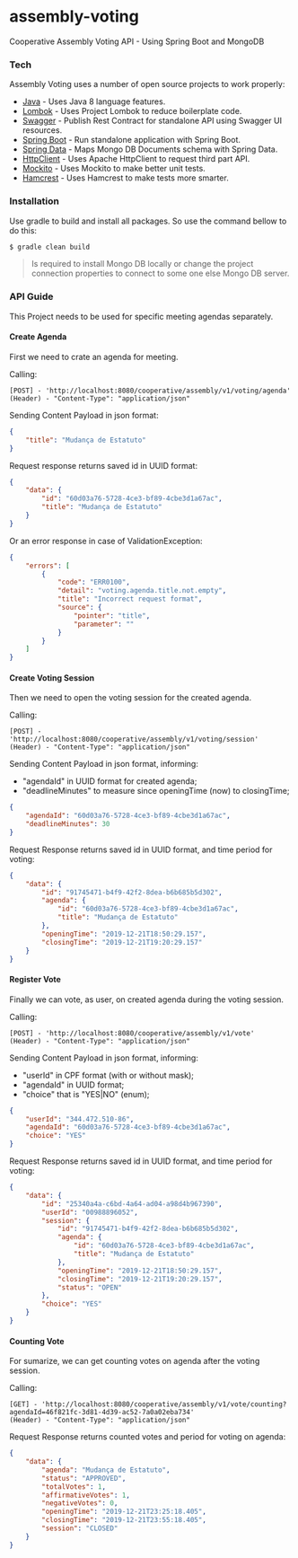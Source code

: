 # assembly-voting
Cooperative Assembly Voting API - Using Spring Boot and MongoDB

### Tech

Assembly Voting uses a number of open source projects to work properly:

* [Java] - Uses Java 8 language features.
* [Lombok] - Uses Project Lombok to reduce boilerplate code.
* [Swagger] - Publish Rest Contract for standalone API using Swagger UI resources.
* [Spring Boot] - Run standalone application with Spring Boot.
* [Spring Data] - Maps Mongo DB Documents schema with Spring Data.
* [HttpClient] - Uses Apache HttpClient to request third part API.
* [Mockito] - Uses Mockito to make better unit tests.
* [Hamcrest] - Uses Hamcrest to make tests more smarter.

### Installation
Use gradle to build and install all packages. So use the command bellow to do this:

```sh
$ gradle clean build
```

> Is required to install Mongo DB locally 
> or change the project connection properties 
> to connect to some one else Mongo DB server.

### API Guide

This Project needs to be used for specific meeting agendas separately.

#### Create Agenda

First we need to crate an agenda for meeting.

Calling:

```
[POST] - 'http://localhost:8080/cooperative/assembly/v1/voting/agenda'
(Header) - "Content-Type": "application/json"
```

Sending Content Payload in json format:

```json
{
    "title": "Mudança de Estatuto"
}
```

Request response returns saved id in UUID format:

```json
{
    "data": {
        "id": "60d03a76-5728-4ce3-bf89-4cbe3d1a67ac",
        "title": "Mudança de Estatuto"
    }
}
```

Or an error response in case of ValidationException:

```json
{
    "errors": [
        {
            "code": "ERR0100",
            "detail": "voting.agenda.title.not.empty",
            "title": "Incorrect request format",
            "source": {
                "pointer": "title",
                "parameter": ""
            }
        }
    ]
}
```

#### Create Voting Session

Then we need to open the voting session for the created agenda.

Calling:

```
[POST] - 'http://localhost:8080/cooperative/assembly/v1/voting/session'
(Header) - "Content-Type": "application/json"
```

Sending Content Payload in json format, informing:
- "agendaId" in UUID format for created agenda;
- "deadlineMinutes" to measure since openingTime (now) to closingTime;

```json
{
	"agendaId": "60d03a76-5728-4ce3-bf89-4cbe3d1a67ac",
	"deadlineMinutes": 30
}
```

Request Response returns saved id in UUID format, and time period for voting:

```json
{
    "data": {
        "id": "91745471-b4f9-42f2-8dea-b6b685b5d302",
        "agenda": {
            "id": "60d03a76-5728-4ce3-bf89-4cbe3d1a67ac",
            "title": "Mudança de Estatuto"
        },
        "openingTime": "2019-12-21T18:50:29.157",
        "closingTime": "2019-12-21T19:20:29.157"
    }
}
```

#### Register Vote

Finally we can vote, as user, on created agenda during the voting session.

Calling:

```
[POST] - 'http://localhost:8080/cooperative/assembly/v1/vote'
(Header) - "Content-Type": "application/json"
```

Sending Content Payload in json format, informing:
- "userId" in CPF format (with or without mask);
- "agendaId" in UUID format;
- "choice" that is "YES|NO" (enum);

```json
{
	"userId": "344.472.510-86",
	"agendaId": "60d03a76-5728-4ce3-bf89-4cbe3d1a67ac",
	"choice": "YES"
}
```

Request Response returns saved id in UUID format, and time period for voting:

```json
{
    "data": {
        "id": "25340a4a-c6bd-4a64-ad04-a98d4b967390",
        "userId": "00988896052",
        "session": {
            "id": "91745471-b4f9-42f2-8dea-b6b685b5d302",
            "agenda": {
                "id": "60d03a76-5728-4ce3-bf89-4cbe3d1a67ac",
                "title": "Mudança de Estatuto"
            },
            "openingTime": "2019-12-21T18:50:29.157",
            "closingTime": "2019-12-21T19:20:29.157",
            "status": "OPEN"
        },
        "choice": "YES"
    }
}
```

#### Counting Vote

For sumarize, we can get counting votes on agenda after the voting session.

Calling:

```
[GET] - 'http://localhost:8080/cooperative/assembly/v1/vote/counting?agendaId=46f821fc-3d81-4d39-ac52-7a0a02eba734'
(Header) - "Content-Type": "application/json"
```

Request Response returns counted votes and period for voting on agenda:

```json
{
    "data": {
        "agenda": "Mudança de Estatuto",
        "status": "APPROVED",
        "totalVotes": 1,
        "affirmativeVotes": 1,
        "negativeVotes": 0,
        "openingTime": "2019-12-21T23:25:18.405",
        "closingTime": "2019-12-21T23:55:18.405",
        "session": "CLOSED"
    }
}
```

[Java]: <https://www.oracle.com/technetwork/pt/java/javase/downloads/jdk8-downloads-2133151.html>
[Spring Boot]: <https://start.spring.io/>
[Swagger]: <https://springfox.github.io/springfox/docs/current/>
[Lombok]: <https://projectlombok.org/>
[Spring Data]: <https://spring.io/projects/spring-data>
[HttpClient]: <https://hc.apache.org/>
[Mockito]: <https://site.mockito.org/>
[Hamcrest]: <http://hamcrest.org/JavaHamcrest/>